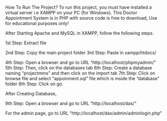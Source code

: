 How To Run The Project?
To run this project, you must have installed a virtual server i.e XAMPP on your PC (for Windows). This Doctor Appointment System is in PHP with source code is free to download, Use for educational purposes only!


After Starting Apache and MySQL in XAMPP, follow the following steps.

1st Step: Extract file

2nd Step: Copy the main project folder
3rd Step: Paste in xampp/htdocs/

4th Step: Open a browser and go to URL “http://localhost/phpmyadmin/”
5th Step: Then, click on the databases tab
6th Step: Create a database naming “projectmms” and then click on the import tab
7th Step: Click on browse file and select “appoinment.sql” file which is inside the “database” folder
8th Step: Click on go.

After Creating Database,

9th Step: Open a browser and go to URL “http://localhost/das/”

For the admin page, go to URL “http://localhost/das/admin/adminlogin.php”
